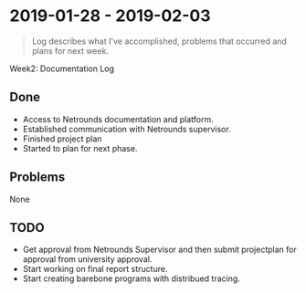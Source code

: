 #  2019-01-28 -  2019-02-03
> Log describes what I've accomplished, problems that occurred and plans for next week.

Week2: Documentation Log

## Done
* Access to Netrounds documentation and platform.
* Established communication with Netrounds supervisor.
* Finished project plan
* Started to plan for next phase.

## Problems
None

## TODO
* Get approval from Netrounds Supervisor and then submit projectplan for approval from university approval.
* Start working on final report structure.
* Start creating barebone programs with distribued tracing.

